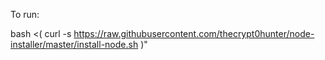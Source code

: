 To run:

bash <( curl -s https://raw.githubusercontent.com/thecrypt0hunter/node-installer/master/install-node.sh )"
